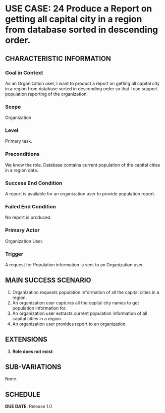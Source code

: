 # USE CASE: 24 Produce a Report on getting all capital city in a region from database sorted in descending order.

## CHARACTERISTIC INFORMATION

### Goal in Context

As an Organization user, I want to product a report on getting all capital city in a region from database sorted in descending order so that I can support population reporting of the organization.

### Scope

Organization

### Level

Primary task.

### Preconditions

We know the role.  Database contains current population of the capital cities in a region data.

### Success End Condition

A report is available for an organization user to provide population report.

### Failed End Condition

No report is produced.

### Primary Actor

Organization User.

### Trigger

A request for Population information is sent to an Organization user.

## MAIN SUCCESS SCENARIO

1. Organization requests population information of all the capital cities in a region.
2. An organization user captures all the capital city names to get population information for.
3. An organization user extracts current population information of all capital cities in a region.
4. An organization user provides report to an organization.

## EXTENSIONS

3. **Role does not exist**:

## SUB-VARIATIONS

None.

## SCHEDULE

**DUE DATE**: Release 1.0
